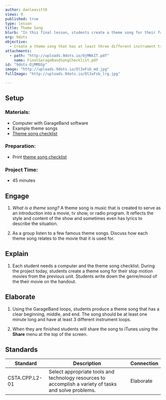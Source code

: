 ```yaml
---
author: danleavitt0
views: 0
published: true
type: lesson
title: Theme Song
blurb: "In this final lesson, students create a theme song for their favorite movie and publish the song in iTunes."
org: 9dots
objective: 
  - Create a theme song that has at least three different instrument tracks
attachments: 
  - path: "http://uploads.9dots.io/OjMNkIT.pdf"
    name: FinalGarageBandSongChecklist.pdf
id: "9dots-OjMMbSp"
image: "http://uploads.9dots.io/Ol3xFsb_md.jpg"
fullImage: "http://uploads.9dots.io/Ol3xFsb_lrg.jpg"

---
```


## Setup

### Materials:

- Computer with GarageBand software
- Example theme songs
- [Theme song checklist](http://uploads.9dots.io/OjMNkIT.pdf)

### Preparation:

- Print [theme song checklist](http://uploads.9dots.io/OjMNkIT.pdf)

### Project Time:

- 45 minutes

## Engage

1. _What is a theme song?_
A theme song is music that is created to serve as an introduction into a movie, tv show, or radio program. It reflects the style and content of the show and sometimes even has lyrics to describe the situation.

2. As a group listen to a few famous theme songs. Discuss how each theme song relates to the movie that it is used for.

## Explain 

1. Each student needs a computer and the theme song checklist. During the project today, students create a theme song for their stop motion movies from the previous unit. Students write down the genre/mood of the their movie on the handout.

## Elaborate

1. Using the GarageBand loops, students produce a theme song that has a clear beginning, middle, and end. The song should be at least one minute long and have at least 3 different instrument loops.

2. When they are finished students will share the song to iTunes using the **Share** menu at the top of the screen.

## Standards

Standard | Description | Connection
-------- | ----------- | ----------
CSTA.CPP.L2-01 | Select appropriate tools and technology resources to accomplish a variety of tasks and solve problems. | Elaborate

